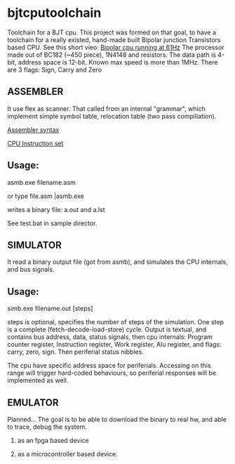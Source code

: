 # bjtcputoolchain
Toolchain for a BJT cpu.
This project was formed on that goal, to have a toolchain for a really existed, hand-made built Bipolar junction Transistors based CPU.
See this short vieo: [Bipolar cpu running at 61Hz](https://www.youtube.com/watch?v=iL6OvX4frJs) 
The processor made out of BC182 (~450 piece), 1N4148 and resistors. The data path is 4-bit, address space is 12-bit. Known max speed is more than 1MHz. There are 3 flags: Sign, Carry and Zero

ASSEMBLER
---------
It use flex as scanner. That called from an internal "grammar", which implement simple symbol table, relocation table (two pass compiliation).

[Assembler syntax](doc/assembler.md)

[CPU Instruction set](doc/instruction_set.md)

Usage:
------
  asmb.exe filename.asm
  
  or type file.asm |asmb.exe
  
  writes a binary file:  a.out and a.lst
  
  See test.bat in sample director.

SIMULATOR
--------
It read a binary output file (got from asmb), and simulates the CPU internals, and bus signals.

Usage:
------
  simb.exe filename.out [steps]
  
  steps is optional, specifies the number of steps of the simulation. One step is a complete (fetch-decode-load-store) cycle. Output is textual,
  and contains bus address, data, status signals, then cpu internals: Program counter register, Instruction register, Work register, Alu register,
  and flags: carry, zero, sign. Then periferial status nibbles.
  
  The cpu have specific address space for periferials. Accessing on this range will trigger hard-coded behaviours, so periferial responses will be implemented as well.
 
EMULATOR
--------
Planned...  The goal is to be able to download the binary to real hw, and able to trace, debug the system.
1) as an fpga based device
 
2) as a microcontroller based device.
